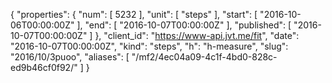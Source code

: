 {
  "properties": {
    "num": [
      5232
    ],
    "unit": [
      "steps"
    ],
    "start": [
      "2016-10-06T00:00:00Z"
    ],
    "end": [
      "2016-10-07T00:00:00Z"
    ],
    "published": [
      "2016-10-07T00:00:00Z"
    ]
  },
  "client_id": "https://www-api.jvt.me/fit",
  "date": "2016-10-07T00:00:00Z",
  "kind": "steps",
  "h": "h-measure",
  "slug": "2016/10/3puoo",
  "aliases": [
    "/mf2/4ec04a09-4c1f-4bd0-828c-ed9b46cf0f92/"
  ]
}
